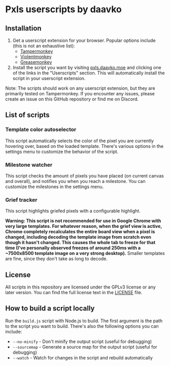 # Pxls userscripts by daavko

## Installation

1. Get a userscript extension for your browser. Popular options include (this is not an exhaustive list):
    - [Tampermonkey](https://www.tampermonkey.net/)
    - [Violentmonkey](https://violentmonkey.github.io/)
    - [Greasemonkey](https://addons.mozilla.org/en-US/firefox/addon/greasemonkey/)
2. Install the script you want by visiting [pxls.daavko.moe](https://pxls.daavko.moe/) and clicking one of the links in
   the "Userscripts" section. This will automatically install the script in your userscript extension.

Note: The scripts should work on any userscript extension, but they are primarily tested on Tampermonkey. If you
encounter any issues, please create an issue on this GitHub repository or find me on Discord.

## List of scripts

### Template color autoselector

This script automatically selects the color of the pixel you are currently hovering over, based on the loaded template.
There's various options in the settings menu to customize the behavior of the script.

### Milestone watcher

This script checks the amount of pixels you have placed (on current canvas and overall), and notifies you when you reach
a milestone. You can customize the milestones in the settings menu.

### Grief tracker

This script highlights griefed pixels with a configurable highlight.

**Warning: This script is not recommended for use in Google Chrome with very large templates. For whatever reason, when
the grief view is active, Chrome completely recalculates the entire board view when a pixel is changed, including
decoding the template image from scratch even though it hasn't changed. This causes the whole tab to freeze for that
time (I've personally observed freezes of around 250ms with a ~7500x8500 template image on a very strong desktop).**
Smaller templates are fine, since they don't take as long to decode.

## License

All scripts in this repository are licensed under the GPLv3 license or any later version. You can find the full license
text in the [LICENSE](LICENSE.md) file.

## How to build a script locally

Run the `build.js` script with Node.js to build. The first argument is the path to the script you want to build. There's
also the following options you can include:

- `--no-minify` - Don't minify the output script (useful for debugging)
- `--sourcemap` - Generate a source map for the output script (useful for debugging)
- `--watch` - Watch for changes in the script and rebuild automatically
